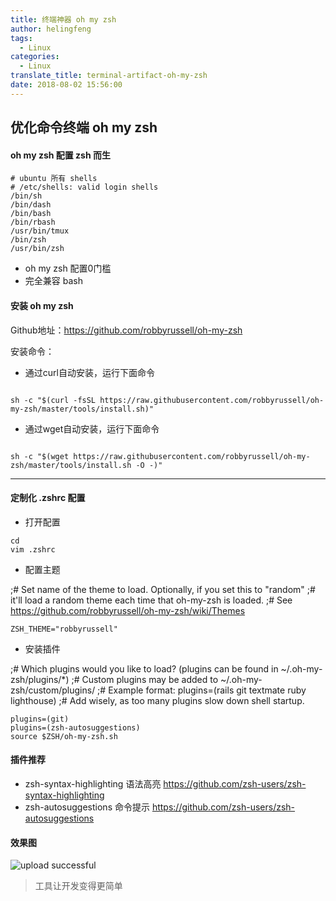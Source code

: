 ```yaml
---
title: 终端神器 oh my zsh
author: helingfeng
tags:
  - Linux
categories:
  - Linux
translate_title: terminal-artifact-oh-my-zsh
date: 2018-08-02 15:56:00
---
```

## 优化命令终端 oh my zsh

#### oh my zsh 配置 zsh 而生
```
# ubuntu 所有 shells
# /etc/shells: valid login shells
/bin/sh
/bin/dash
/bin/bash
/bin/rbash
/usr/bin/tmux
/bin/zsh
/usr/bin/zsh

```
- oh my zsh 配置0门槛
- 完全兼容 bash

#### 安装 oh my zsh

Github地址：https://github.com/robbyrussell/oh-my-zsh

安装命令：

- 通过curl自动安装，运行下面命令

```shell

sh -c "$(curl -fsSL https://raw.githubusercontent.com/robbyrussell/oh-my-zsh/master/tools/install.sh)"
```

- 通过wget自动安装，运行下面命令

```shell

sh -c "$(wget https://raw.githubusercontent.com/robbyrussell/oh-my-zsh/master/tools/install.sh -O -)"

```

------

#### 定制化 .zshrc 配置

- 打开配置

```shell
cd 
vim .zshrc
```

- 配置主题

;# Set name of the theme to load. Optionally, if you set this to "random"
;# it'll load a random theme each time that oh-my-zsh is loaded.
;# See https://github.com/robbyrussell/oh-my-zsh/wiki/Themes

```shell
ZSH_THEME="robbyrussell"
```

- 安装插件

;# Which plugins would you like to load? (plugins can be found in ~/.oh-my-zsh/plugins/*)
;# Custom plugins may be added to ~/.oh-my-zsh/custom/plugins/
;# Example format: plugins=(rails git textmate ruby lighthouse)
;# Add wisely, as too many plugins slow down shell startup.

```shell
plugins=(git)
plugins=(zsh-autosuggestions)
source $ZSH/oh-my-zsh.sh
```

#### 插件推荐

- zsh-syntax-highlighting 语法高亮
https://github.com/zsh-users/zsh-syntax-highlighting
- zsh-autosuggestions 命令提示
https://github.com/zsh-users/zsh-autosuggestions

#### 效果图


![upload successful](/images/pasted-15.png)
> 工具让开发变得更简单